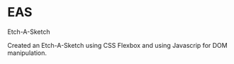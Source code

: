 # EAS
Etch-A-Sketch

Created an Etch-A-Sketch using CSS Flexbox and using Javascrip for DOM manipulation.
